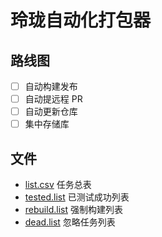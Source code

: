 # 玲珑自动化打包器

## 路线图

- [ ] 自动构建发布
- [ ] 自动提远程 PR
- [ ] 自动更新仓库
- [ ] 集中存储库

## 文件

* [list.csv](./list.csv) 任务总表
* [tested.list](./tested.list) 已测试成功列表
* [rebuild.list](./rebuild.list) 强制构建列表
* [dead.list](./dead.list) 忽略任务列表 